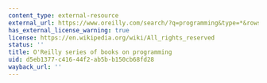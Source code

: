 ```yaml
---
content_type: external-resource
external_url: https://www.oreilly.com/search/?q=programming&type=*&rows=10
has_external_license_warning: true
license: https://en.wikipedia.org/wiki/All_rights_reserved
status: ''
title: O'Reilly series of books on programming
uid: d5eb1377-c416-44f2-ab5b-b150cb68fd28
wayback_url: ''
---
```

